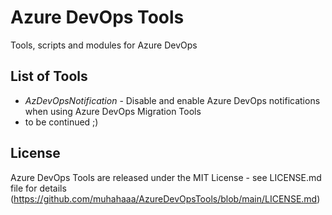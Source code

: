 # Azure DevOps Tools

Tools, scripts and modules for Azure DevOps

## List of Tools

- *AzDevOpsNotification* - Disable and enable Azure DevOps notifications when using Azure DevOps Migration Tools 
- to be continued ;)

## License

Azure DevOps Tools are released under the MIT License - see LICENSE.md file for details (https://github.com/muhahaaa/AzureDevOpsTools/blob/main/LICENSE.md)